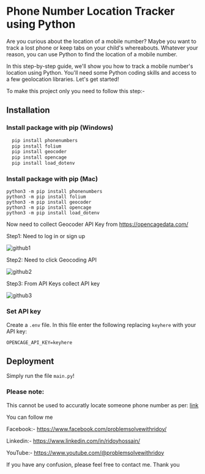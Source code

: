 
# Phone Number Location Tracker using Python 

Are you curious about the location of a mobile number? Maybe you want to track a lost phone or keep tabs on your child's whereabouts. Whatever your reason, you can use Python to find the location of a mobile number.

In this step-by-step guide, we'll show you how to track a mobile number's location using Python. You'll need some Python coding skills and access to a few geolocation libraries. Let's get started!

To make this project only you need to follow this step:-








## Installation

### Install package with pip (Windows)

```bash
  pip install phonenumbers
  pip install folium
  pip install geocoder
  pip install opencage
  pip install load_dotenv
```
### Install package with pip (Mac)
```
python3 -m pip install phonenumbers
python3 -m pip install folium
python3 -m pip install geocoder
python3 -m pip install opencage
python3 -m pip install load_dotenv
```

Now need to collect Geocoder API Key from https://opencagedata.com/

Step1: Need to log in or sign up

![github1](https://user-images.githubusercontent.com/123636419/215339770-3cc5ba46-d502-42b9-9f15-856718cf22d1.PNG)

Step2: Need to click Geocoding API

![github2](https://user-images.githubusercontent.com/123636419/215339775-89aef127-2390-4f8d-8ad6-1129789eabab.PNG)

Step3: From API Keys collect API key

![github3](https://user-images.githubusercontent.com/123636419/215339773-0171d38c-b9ad-490a-95d8-47366321048a.PNG)

### Set API key

Create a `.env` file. In this file enter the following replacing `keyhere` with your API key:
```
OPENCAGE_API_KEY=keyhere
```

## Deployment
Simply run the file `main.py`!

### Please note:
This cannot be used to accuratly locate someone phone number as per: [link](https://blog.opencagedata.com/post/we-can-not-convert-a-phone-number-into-a-location-sorry)


You can follow me

Facebook:- https://www.facebook.com/problemsolvewithridoy/

Linkedin:- https://www.linkedin.com/in/ridoyhossain/

YouTube:- https://www.youtube.com/@problemsolvewithridoy

If you have any confusion, please feel free to contact me. 
Thank you
